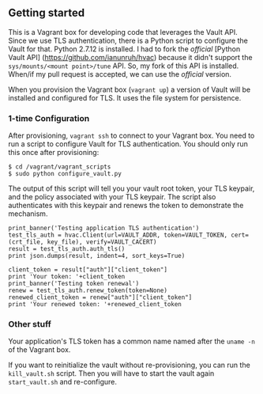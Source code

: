 ## Getting started

This is a Vagrant box for developing code that leverages the Vault API. Since we use TLS authentication, there is a Python script to configure the Vault for that. Python 2.7.12 is installed. I had to fork the *official* [Python Vault API] (https://github.com/ianunruh/hvac) because it didn't support the `sys/mounts/<mount point>/tune` API. So, my fork of this API is installed. When/if my pull request is accepted, we can use the *official* version.

When you provision the Vagrant box (`vagrant up`) a version of Vault will be installed and configured for TLS. It uses the file system for persistence.

### 1-time Configuration

After provisioning, `vagrant ssh` to connect to your Vagrant box. You need to run a script to configure Vault for TLS authentication. You should only run this once after provisioning:

```
$ cd /vagrant/vagrant_scripts
$ sudo python configure_vault.py
```

The output of this script will tell you your vault root token, your TLS keypair, and the policy associated with your TLS keypair. The script also authenticates with this keypair and renews the token to demonstrate the mechanism.

```
print_banner('Testing application TLS authentication')
test_tls_auth = hvac.Client(url=VAULT_ADDR, token=VAULT_TOKEN, cert=(crt_file, key_file), verify=VAULT_CACERT)
result = test_tls_auth.auth_tls()
print json.dumps(result, indent=4, sort_keys=True)

client_token = result["auth"]["client_token"]
print 'Your token: '+client_token
print_banner('Testing token renewal')
renew = test_tls_auth.renew_token(token=None)
renewed_client_token = renew["auth"]["client_token"]
print 'Your renewed token: '+renewed_client_token

```

### Other stuff

Your application's TLS token has a common name named after the `uname -n` of the Vagrant box.

If you want to reinitialize the vault without re-provisioning, you can run the `kill_vault.sh` script. Then you will have to start the vault again `start_vault.sh` and re-configure.

